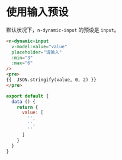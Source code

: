 # 使用输入预设
默认状况下，`n-dynamic-input` 的预设是 `input`。
```html
<n-dynamic-input
  v-model:value="value"
  placeholder="请输入"
  :min="3"
  :max="6"
/>
<pre>
{{  JSON.stringify(value, 0, 2) }}
</pre>
```
```js
export default {
  data () {
    return {
      value: [
        '',
        '',
        ''
      ]
    }
  }
}
```